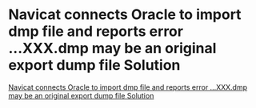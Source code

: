 # Navicat connects Oracle to import dmp file and reports error ...XXX.dmp may be an original export dump file Solution
[Navicat connects Oracle to import dmp file and reports error ...XXX.dmp may be an original export dump file Solution](https://aiwithcloud.com/2022/09/16/navicat_connects_oracle_to_import_dmp_file_and_reports_error_-xxx-dmp_may_be_an_original_export_dump_file_solution/)